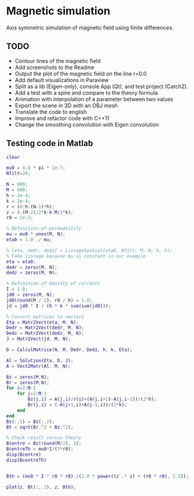 # Magnetic simulation
Axis symmetric simulation of magnetic field using finite differences.

## TODO
- Contour lines of the magnetic field
- Add screenshots to the Readme
- Output the plot of the magnetic field on the line r=0.0
- Add default visualizations in Paraview
- Split as a lib (Eigen-only), console App (Qt), and test project (Catch2).
- Add a test with a spire and compare to the theory formula
- Animation with interpolation of a parameter between two values
- Export the scene in 3D with an OBJ mesh
- Translate the code to english
- Improve and refactor code with C++11
- Change the smoothing convolution with Eigen convolution


## Testing code in Matlab
```matlab
clear

mu0 = 4.0 * pi * 1e-7;
Nfilt=20;

N = 600;
M = 600;
h = 1e-4;
k = 1e-4;
r = (0:h:(N-1)*h);
z = (-(M-2)/2*k:k:M/2*k);
r0 = 1e-2;

% Definition of permeability
mu = mu0 * ones(M, N);
eta0 = 1.0 ./ mu;

% [eta, dedr, dedz] = LissageSpatial(eta0, Nfilt, M, N, k, h);
% Fake lissage because mu is constant in our example
eta = eta0;
dedr = zeros(M, N);
dedz = zeros(M, N);

% Definition of density of currents
I = 1.0;
jd0 = zeros(M, N);
jd0(round(M / 2), r0 / h) = 1.0;
jd = jd0 * I / (h * k * sum(sum(jd0)));

% Convert matrices to vectors
Eta = Matr2Vect(eta, M, N);
Dedr = Matr2Vect(dedr, M, N);
Dedz = Matr2Vect(dedz, M, N);
J = Matr2Vect(jd, M, N);

D = CalculMatrice(N, M, Dedr, Dedz, h, k, Eta);

Al = Solution(Eta, D, J);
A = Vect2Matr(Al, M, N);

Bz = zeros(M,N);
Br = zeros(M,N);
for i=2:N-1
    for j=2:M-1
        Bz(j,i) = A(j,i)/r(i)+(A(j,i+1)-A(j,i-1))/(2*h);
        Br(j,i) = (-A(j+1,i)+A(j-1,i))/(2*k);
    end
end
Bz(:,1) = Bz(:,2);
Bt = sqrt(Br.^2 + Bz.^2);

% Check result versus theory
Bcentre = Bz(round(M/2), 1);
BcentreTh = mu0*I/(2*r0);
disp(Bcentre)
disp(BcentreTh)


Bth = (mu0 * I * r0 * r0)./(2.0 * power((z .* z) + (r0 * r0), 1.5));

plot(z, Bt(:, 1), z, Bth);
```